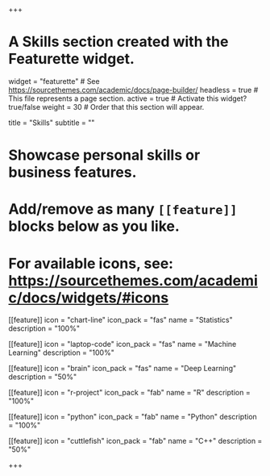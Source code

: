 +++
# A Skills section created with the Featurette widget.
widget = "featurette"  # See https://sourcethemes.com/academic/docs/page-builder/
headless = true  # This file represents a page section.
active = true  # Activate this widget? true/false
weight = 30  # Order that this section will appear.

title = "Skills"
subtitle = ""

# Showcase personal skills or business features.
# 
# Add/remove as many `[[feature]]` blocks below as you like.
# 
# For available icons, see: https://sourcethemes.com/academic/docs/widgets/#icons

[[feature]]
  icon = "chart-line"
  icon_pack = "fas"
  name = "Statistics"
  description = "100%"  

[[feature]]
  icon = "laptop-code"
  icon_pack = "fas"
  name = "Machine Learning"
  description = "100%"  

[[feature]]
  icon = "brain"
  icon_pack = "fas"
  name = "Deep Learning"
  description = "50%"  

[[feature]]
  icon = "r-project"
  icon_pack = "fab"
  name = "R"
  description = "100%"
  
[[feature]]
  icon = "python"
  icon_pack = "fab"
  name = "Python"
  description = "100%"

[[feature]]
  icon = "cuttlefish"
  icon_pack = "fab"
  name = "C++"
  description = "50%"

+++
